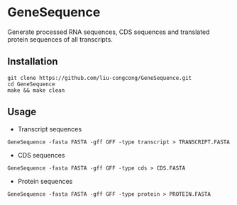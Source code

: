 # GeneSequence

Generate processed RNA sequences, CDS sequences and translated protein sequences of all transcripts.

## Installation

```shell
git clone https://github.com/liu-congcong/GeneSequence.git
cd GeneSequence
make && make clean
```

## Usage

* Transcript sequences

```shell
GeneSequence -fasta FASTA -gff GFF -type transcript > TRANSCRIPT.FASTA
```

* CDS sequences

```shell
GeneSequence -fasta FASTA -gff GFF -type cds > CDS.FASTA
```

* Protein sequences

```shell
GeneSequence -fasta FASTA -gff GFF -type protein > PROTEIN.FASTA
```
